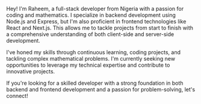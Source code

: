 Hey! I'm Raheem, a full-stack developer from Nigeria with a passion for coding and mathematics. I specialize in backend development using Node.js and Express, but I'm also proficient in frontend technologies like React and Next.js. This allows me to tackle projects from start to finish with a comprehensive understanding of both client-side and server-side development.

I've honed my skills through continuous learning, coding projects, and tackling complex mathematical problems. I'm currently seeking new opportunities to leverage my technical expertise and contribute to innovative projects.

If you're looking for a skilled developer with a strong foundation in both backend and frontend development and a passion for problem-solving, let's connect!
